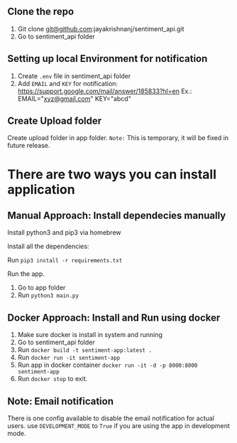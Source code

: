 Clone the repo
---------------
1. Git clone git@github.com:jayakrishnanj/sentiment_api.git
2. Go to sentiment_api folder

Setting up local Environment for notification
---------------------------------------------
1. Create `.env` file in sentiment_api folder
2. Add `EMAIL` and `KEY` for notification: https://support.google.com/mail/answer/185833?hl=en
    Ex.: EMAIL="xyz@gmail.com"
        KEY="abcd"

Create Upload folder
--------------------
Create upload folder in app folder. `Note:` This is temporary, it will be fixed in future release.


There are two ways you can install application
===============================================

Manual Approach: Install dependecies manually
----------------------------------------------
Install python3 and pip3 via homebrew

Install all the dependencies:

Run `pip3 install -r requirements.txt`

Run the app.

1. Go to app folder
2. Run `python3 main.py`

Docker Approach: Install and Run using docker
-----------------------------
1. Make sure docker is install in system and running
2. Go to sentiment_api folder
3. Run `docker build -t sentiment-app:latest .`
4. Run `docker run -it sentiment-app`
5. Run app in docker container `docker run -it -d -p 8000:8000 sentiment-app`
6. Run `docker stop` to exit.


Note: Email notification
------------------------
There is one config available to disable the email notification for actual users. use `DEVELOPMENT_MODE` to `True` if you are using the app in development mode.
